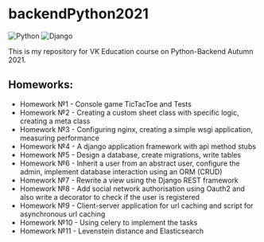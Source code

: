 # backendPython2021
![Python](https://img.shields.io/badge/-Python-8fcfd1?style=plastic&logo=Python)
![Django](https://img.shields.io/badge/-Django-8fcfd1?style=plastic&logo=Django)

This is my repository for VK Education course on Python-Backend Autumn 2021.

## Homeworks:
- Homework №1 - Console game TicTacToe and Tests
- Homework №2 - Creating a custom sheet class with specific logic, creating a meta class
- Homework №3 - Configuring nginx, creating a simple wsgi application, measuring performance
- Homework №4 - A django application framework with api method stubs
- Homework №5 - Design a database, create migrations, write tables
- Homework №6 - Inherit a user from an abstract user, configure the admin, implement database interaction using an ORM (CRUD)
- Homework №7 - Rewrite a view using the Django REST framework
- Homework №8 - Add social network authorisation using Oauth2 and also write a decorator to check if the user is registered
- Homework №9 - Client-server application for url caching and script for asynchronous url caching
- Homework №10 - Using celery to implement the tasks
- Homework №11 - Levenstein distance and Elasticsearch
